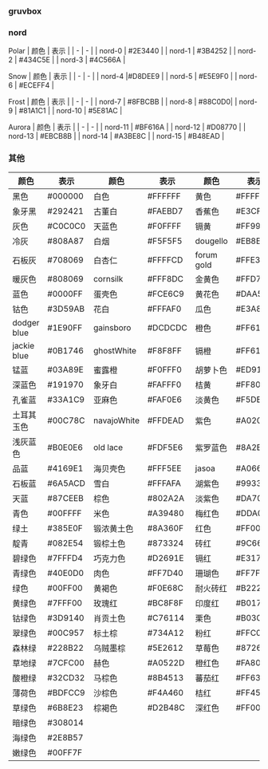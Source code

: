 ### gruvbox

### nord

Polar
| 颜色 | 表示 |
| - | - |
| nord-0 | #2E3440 |
| nord-1 | #3B4252 |
| nord-2 | #434C5E |
| nord-3 | #4C566A |

Snow
| 颜色 | 表示 |
| - | - |
| nord-4 |#D8DEE9 |
| nord-5 | #E5E9F0 |
| nord-6 | #ECEFF4 |

Frost
| 颜色 | 表示 |
| - | - |
| nord-7 | #8FBCBB |
| nord-8 | #88C0D0|
| nord-9 | #81A1C1 |
| nord-10 | #5E81AC |

Aurora
| 颜色 | 表示 |
| - | - |
| nord-11 | #BF616A |
| nord-12 | #D08770 |
| nord-13 | #EBCB8B |
| nord-14 | #A3BE8C |
| nord-15 | #B48EAD |


### 其他
| 颜色  | 表示 |   颜色  |   表示   | 颜色 | 表示 |
|  -----  | -----  | --------- |---------  | -------|--------|
|黑色|#000000|白色|#FFFFFF|黄色|#FFFF00 |
|象牙黑|#292421|古董白|#FAEBD7|香蕉色|#E3CF57|
|灰色|#C0C0C0 |天蓝色|#F0FFFF|镉黄|#FF9912|
|冷灰|#808A87|白烟|#F5F5F5|dougello|#EB8E55|
|石板灰|#708069|白杏仁|#FFFFCD|forum gold|#FFE384|
|暖灰色|#808069|cornsilk|#FFF8DC|金黄色|#FFD700|
|蓝色|#0000FF|蛋壳色|#FCE6C9|黄花色|#DAA569|
|钴色|#3D59AB|花白|#FFFAF0|瓜色|#E3A869|
|dodger blue|#1E90FF|gainsboro|#DCDCDC|橙色|#FF6100|
|jackie blue|#0B1746|ghostWhite|#F8F8FF|镉橙|#FF6103|
|锰蓝|#03A89E|蜜露橙|#F0FFF0|胡萝卜色|#ED9121|
|深蓝色|#191970|象牙白|#FAFFF0|桔黄|#FF8000|
|孔雀蓝|#33A1C9|亚麻色|#FAF0E6|淡黄色|#F5DEB3|
|土耳其玉色|#00C78C|navajoWhite|#FFDEAD|紫色|#A020F0|
|浅灰蓝色|#B0E0E6|old lace|#FDF5E6|紫罗蓝色|#8A2BE2|
|品蓝|#4169E1|海贝壳色|#FFF5EE|jasoa|#A066D3|
|石板蓝|#6A5ACD|雪白|#FFFAFA|湖紫色|#9933FA|
|天蓝|#87CEEB|棕色|#802A2A|淡紫色|#DA70D6|
|青色|#00FFFF|米色|#A39480|梅红色|#DDA0DD|
|绿土|#385E0F|锻浓黄土色|#8A360F|红色|#FF0000|
|靛青|#082E54|锻棕土色|#873324|砖红|#9C661F|
|碧绿色|#7FFFD4|巧克力色|#D2691E|镉红|#E3170D|
|青绿色|#40E0D0|肉色|#FF7D40|珊瑚色|#FF7F50|
|绿色|#00FF00|黄褐色|#F0E68C|耐火砖红|#B22222|
|黄绿色|#7FFF00|玫瑰红|#BC8F8F|印度红|#B0171F|
|钴绿色|#3D9140|肖贡土色|#C76114|栗色|#B03060|
|翠绿色|#00C957|标土棕|#734A12|粉红|#FFC0CB|
|森林绿|#228B22|乌贼墨棕|#5E2612|草莓色|#872657|
|草地绿|#7CFC00|赫色|#A0522D|橙红色|#FA8072|
|酸橙绿|#32CD32|马棕色|#8B4513|蕃茄红|#FF6347|
|薄荷色|#BDFCC9|沙棕色|#F4A460|桔红|#FF4500|
|草绿色|#6B8E23|棕褐色|#D2B48C|深红色|#FF00FF|
|暗绿色|#308014|     |       |     |      |
|海绿色|#2E8B57|     |       |     |      |
|嫩绿色|#00FF7F|     |       |     |      |
